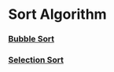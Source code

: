 # Sort Algorithm
### [Bubble Sort](https://github.com/AmanDhimanD/CPP/blob/main/Sort/BubbleSort.cpp)
### [Selection Sort](https://github.com/AmanDhimanD/CPP/blob/main/Sort/SelectionSort.cpp)
